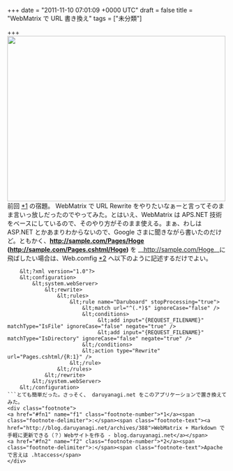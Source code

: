 
+++
date = "2011-11-10 07:01:09 +0000 UTC"
draft = false
title = "WebMatrix で URL 書き換え"
tags = ["未分類"]

+++
<a href="http://blog.daruyanagi.net/wp-content/uploads/2011/11/sshot-12.png"><img src="http://blog.daruyanagi.net/wp-content/uploads/2011/11/sshot-12-500x379.png" alt="" title="sshot-12" width="500" height="379" class="alignnone size-medium wp-image-420"/></a>前回 <a href="#f1" name="fn1" title="WebMatrix + Markdown で手軽に更新できる（？）Webサイトを作る - blog.daruyanagi.net">*1</a> の宿題。 WebMatrix で URL Rewrite をやりたいなぁーと言ってそのまま言いっ放しだったのでやってみた。とはいえ、WebMatrix は APS.NET 技術をベースにしているので、そのやり方がそのまま使える。まぁ、わしは ASP.NET とかあまりわからないので、Google さまに聞きながら書いたのだけど。ともかく、__<a href="http://sample.com/Pages/Hoge">http://sample.com/Pages/Hoge</a> (<a href="http://sample.com/Pages.cshtml/Hoge">http://sample.com/Pages.cshtml/Hoge</a>)__ を __<a href="http://sample.com/Hoge">http://sample.com/Hoge</a>__に飛ばしたい場合は、Web.comfig <a href="#f2" name="fn2" title="Apacheで言えは .htaccess">*2</a> へ以下のように記述するだけでよい。
```
	&lt;?xml version="1.0"?>
	&lt;configuration>
	    &lt;system.webServer>
	        &lt;rewrite>
	            &lt;rules>
	                &lt;rule name="Daruboard" stopProcessing="true">
	                    &lt;match url="^(.*)$" ignoreCase="false" />
	                    &lt;conditions>
	                         &lt;add input="{REQUEST_FILENAME}" matchType="IsFile" ignoreCase="false" negate="true" />
	                    	 &lt;add input="{REQUEST_FILENAME}" matchType="IsDirectory" ignoreCase="false" negate="true" />
	                    &lt;/conditions>
	                    &lt;action type="Rewrite" url="Pages.cshtml/{R:1}" />
	                &lt;/rule>
	            &lt;/rules>
	        &lt;/rewrite>
	    &lt;/system.webServer>
	&lt;/configuration>
```とても簡単だった。さっそく、 daruyanagi.net をこのアプリケーションで置き換えてみた。
<div class="footnote">
<a href="#fn1" name="f1" class="footnote-number">*1</a><span class="footnote-delimiter">:</span><span class="footnote-text"><a href="http://blog.daruyanagi.net/archives/388">WebMatrix + Markdown で手軽に更新できる（？）Webサイトを作る - blog.daruyanagi.net</a></span>
<a href="#fn2" name="f2" class="footnote-number">*2</a><span class="footnote-delimiter">:</span><span class="footnote-text">Apacheで言えは .htaccess</span>
</div>

